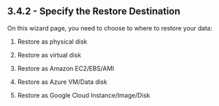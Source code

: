 ## 3.4.2 - Specify the Restore Destination

On this wizard page, you need to choose to where to restore your data:

1. Restore as physical disk

2. Restore as virtual disk

3. Restore as Amazon EC2/EBS/AMI

4. Restore as Azure VM/Data disk

5. Restore as Google Cloud Instance/Image/Disk



